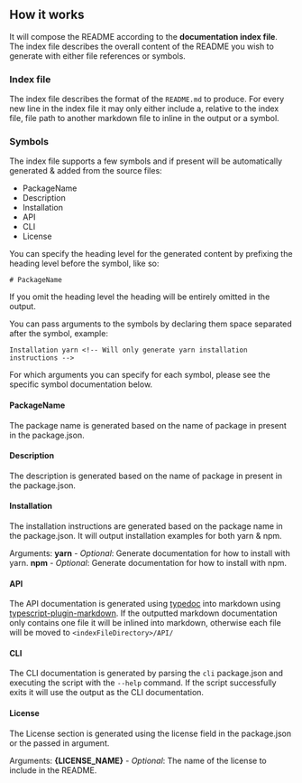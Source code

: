 ## How it works
It will compose the README according to the **documentation index file**. The index file describes the overall content of the README you wish to generate with either file references or symbols.

### Index file
The index file describes the format of the `README.md` to produce. For every new line in the index file it may only either include a, relative to the index file, file path to another markdown file to inline in the output or a symbol.

### Symbols
The index file supports a few symbols and if present will be automatically generated & added from the source files:
* PackageName
* Description
* Installation
* API
* CLI
* License

You can specify the heading level for the generated content by prefixing the heading level before the symbol, like so:
```
# PackageName
```

If you omit the heading level the heading will be entirely omitted in the output.

You can pass arguments to the symbols by declaring them space separated after the symbol, example:
```
Installation yarn <!-- Will only generate yarn installation instructions -->
```

For which arguments you can specify for each symbol, please see the specific symbol documentation below.

#### PackageName
The package name is generated based on the name of package in present in the package.json.

#### Description
The description is generated based on the name of package in present in the package.json.

#### Installation
The installation instructions are generated based on the package name in the package.json. It will output installation examples for both yarn & npm.

Arguments:
**yarn** - _Optional_: Generate documentation for how to install with yarn.
**npm** - _Optional_: Generate documentation for how to install with npm.

#### API
The API documentation is generated using [typedoc](https://typedoc.org/) into markdown using [typescript-plugin-markdown](https://www.npmjs.com/package/typedoc-plugin-markdown). If the outputted markdown documentation only contains one file it will be inlined into markdown, otherwise each file will be moved to `<indexFileDirectory>/API/`

#### CLI
The CLI documentation is generated by parsing the `cli` package.json and executing the script with the `--help` command. If the script successfully exits it will use the output as the CLI documentation.

#### License
The License section is generated using the license field in the package.json or the passed in argument.

Arguments:
**{LICENSE_NAME}** - _Optional_: The name of the license to include in the README.
